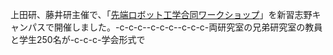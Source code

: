 上田研、藤井研主催で、「<a href="http://www.robot.t.u-tokyo.ac.jp/workshop/#ws" rel="noopener" target="_blank">先端ロボット工学合同ワークショップ</a>」を新習志野キャンパスで開催しました。-c-c-c--c-c-c--c-c-c-両研究室の兄弟研究室の教員と学生250名が-c-c-c-学会形式で
